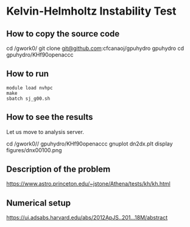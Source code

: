 # Kelvin-Helmholtz Instability Test

## How to copy the source code

   cd /gwork0/<username>
   git clone git@github.com:cfcanaoj/gpuhydro gpuhydro
   cd gpuhydro/KHf90openaccc
   

## How to run

	module load nvhpc
	make
	sbatch sj_g00.sh

## How to see the results
Let us move to analysis server.
	
   cd /gwork0/<username>/ gpuhydro/KHf90openaccc
   gnuplot dn2dx.plt
   display figures/dnx00100.png

## Description of the problem

https://www.astro.princeton.edu/~jstone/Athena/tests/kh/kh.html

## Numerical setup

https://ui.adsabs.harvard.edu/abs/2012ApJS..201...18M/abstract



